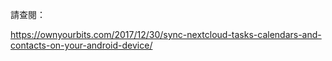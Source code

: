 請查閱：

https://ownyourbits.com/2017/12/30/sync-nextcloud-tasks-calendars-and-contacts-on-your-android-device/
